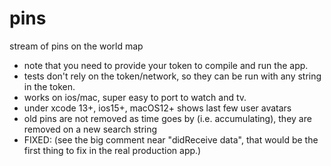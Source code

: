 # pins
stream of pins on the world map

- note that you need to provide your token to compile and run the app.
- tests don't rely on the token/network, so they can be run with any string in the token.
- works on ios/mac, super easy to port to watch and tv.
- under xcode 13+, ios15+, macOS12+ shows last few user avatars
- old pins are not removed as time goes by (i.e. accumulating), they are removed on a new search string
- FIXED: (see the big comment near "didReceive data", that would be the first thing to fix in the real production app.)
